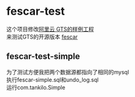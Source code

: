 # fescar-test
这个项目修改[阿里云 GTS的样例工程](https://help.aliyun.com/document_detail/57267.html)    
来测试GTS的开源版本 [fescar](https://github.com/alibaba/fescar)

## fescar-test-simple
为了测试方便我把两个数据源都指向了相同的mysql     
执行fescar-simple.sql和undo_log.sql     
运行com.tankilo.Simple    

